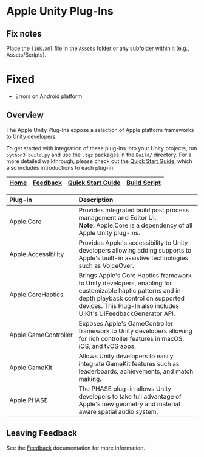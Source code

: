 # Apple Unity Plug-Ins

## Fix notes
Place the `link.xml` file in the `Assets` folder or any subfolder within it (e.g., Assets/Scripts).

# Fixed
- Errors on Android platform

## Overview
The Apple Unity Plug-Ins expose a selection of Apple platform frameworks to Unity developers.

To get started with integration of these plug-ins into your Unity projects, run `python3 build.py` and use the `.tgz` packages in the `Build/` directory. For a more detailed walkthrough, please check out the [Quick Start Guide](Documentation/Quickstart.md), which also includes introductions to each plug-in.

| [Home](README.md) | [Feedback](Documentation/Feedback.md) | [Quick Start Guide](Documentation/Quickstart.md) | [Build Script](Documentation/BuildScript.md) |
| :---: | :---: | :---: | :---: |

| Plug-In | Description |
| :------ | :---------- |
| Apple.Core | Provides integrated build post process management and Editor UI.<br/>**Note:** Apple.Core is a dependency of all Apple Unity plug-ins.|
| Apple.Accessibility | Provides Apple's accessibility to Unity developers allowing adding supports to Apple's built-in assistive technologies such as VoiceOver.|
| Apple.CoreHaptics | Brings Apple's Core Haptics framework to Unity developers, enabling for customizable haptic patterns and in-depth playback control on supported devices. This Plug-In also includes UIKit's UIFeedbackGenerator API.|
| Apple.GameController | Exposes Apple's GameController framework to Unity developers allowing for rich controller features in macOS, iOS, and tvOS apps. |
| Apple.GameKit | Allows Unity developers to easily integrate GameKit features such as leaderboards, achievements, and match making. |
| Apple.PHASE | The PHASE plug-in allows Unity developers to take full advantage of Apple's new geometry and material aware spatial audio system. |

## Leaving Feedback
See the [Feedback](Documentation/Feedback.md) documentation for more information.
